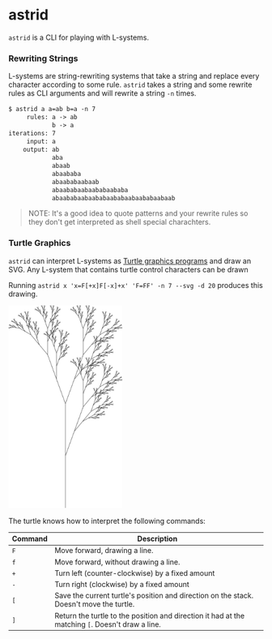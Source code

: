 # astrid

`astrid` is a CLI for playing with L-systems.

### Rewriting Strings

L-systems are string-rewriting systems that take a string and replace every
character according to some rule. `astrid` takes a string and some rewrite
rules as CLI arguments and will rewrite a string `-n` times.

```
$ astrid a a=ab b=a -n 7
     rules: a -> ab
            b -> a
iterations: 7
     input: a
    output: ab
            aba
            abaab
            abaababa
            abaababaabaab
            abaababaabaababaababa
            abaababaabaababaababaabaababaabaab
```

> NOTE: It's a good idea to quote patterns and your rewrite rules so
> they don't get interpreted as shell special charachters.

### Turtle Graphics

`astrid` can interpret L-systems as [Turtle graphics programs](racket) and draw
an SVG. Any L-system that contains turtle control characters can be drawn

Running `astrid x 'x=F[+x]F[-x]+x' 'F=FF' -n 7 --svg -d 20` produces this
drawing.

<img src="example.svg" alt="l-system" height="400">

The turtle knows how to interpret the following commands:

Command | Description
--- | ---
`F` | Move forward, drawing a line.
`f` | Move forward, without drawing a line.
`+` | Turn left (counter-clockwise) by a fixed amount
`-` | Turn right (clockwise) by a fixed amount
`[` | Save the current turtle's position and direction on the stack. Doesn't move the turtle.
`]` | Return the turtle to the position and direction it had at the matching `[`. Doesn't draw a line.
